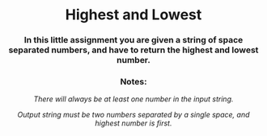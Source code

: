 <div align = "center">

# Highest and Lowest

</div>

<div align = "center">

<h3>In this little assignment you are given a string of space separated numbers, and have to return the highest and lowest number.</h3>

<h3>Notes:</h3>

<p> <em>There will always be at least one number in the input string.</em> </p>

<p> <em>Output string must be two numbers separated by a single space, and highest number is first.</em> </p>

</div>
